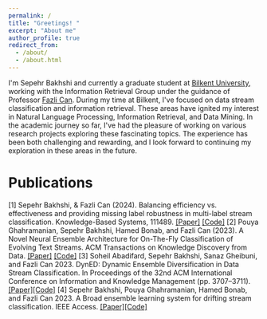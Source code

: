 ```yaml
---
permalink: /
title: "Greetings! "
excerpt: "About me"
author_profile: true
redirect_from: 
  - /about/
  - /about.html
---
```



I'm Sepehr Bakhshi and currently a graduate student at [Bilkent University](https://w3.bilkent.edu.tr/bilkent/), working with the Information Retrieval Group under the guidance of Professor [Fazli Can](https://www.cs.bilkent.edu.tr/~canf/).
During my time at Bilkent, I've focused on data stream classification and information retrieval. These areas have ignited my interest in Natural Language Processing, Information Retrieval, and Data Mining.
In the academic journey so far, I've had the pleasure of working on various research projects exploring these fascinating topics. The experience has been both challenging and rewarding, and I look forward to continuing my exploration in these areas in the future.

# Publications
[1] Sepehr Bakhshi, & Fazli Can (2024). Balancing efficiency vs. effectiveness and providing missing label robustness in multi-label stream classification. Knowledge-Based Systems, 111489. [[Paper]](https://www.sciencedirect.com/science/article/pii/S0950705124001242) [[Code]](https://github.com/sepehrbakhshi/ML-BELS)
[2] Pouya Ghahramanian, Sepehr Bakhshi, Hamed Bonab, and Fazli Can (2023). A Novel Neural Ensemble Architecture for On-The-Fly Classification of Evolving Text Streams. ACM Transactions on Knowledge Discovery from Data. [[Paper]](https://dl.acm.org/doi/abs/10.1145/3639054) [[Code]](https://github.com/PouyaGhahramanian/AdaNEN)
[3] Soheil Abadifard, Sepehr Bakhshi, Sanaz Gheibuni, and Fazli Can 2023. DynED: Dynamic Ensemble Diversification in Data Stream Classification. In Proceedings of the 32nd ACM International Conference on Information and Knowledge Management (pp. 3707–3711). [[Paper]](https://dl.acm.org/doi/abs/10.1145/3583780.3615266)[[Code]](https://github.com/soheilabadifard/DynED)
[4] Sepehr Bakhshi, Pouya Ghahramanian, Hamed Bonab, and Fazli Can 2023. A Broad ensemble learning system for drifting stream classification. IEEE Access. [[Paper]](https://ieeexplore.ieee.org/abstract/document/10225305/)[[Code]](https://github.com/sepehrbakhshi/BELS)

